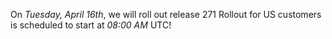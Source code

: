On *Tuesday, April 16th*, we will roll out release 271
Rollout for US customers is scheduled to start at *08:00 AM* UTC!
